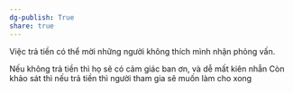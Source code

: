 ```yaml
---
dg-publish: True
share: true
---
```

Việc trả tiền có thể mời những người không thích mình nhận phỏng vấn. 


Nếu không trả tiền thì họ sẽ có cảm giác ban ơn, và dễ mất kiên nhẫn
Còn khảo sát thì nếu trả tiền thì người tham gia sẽ muốn làm cho xong
